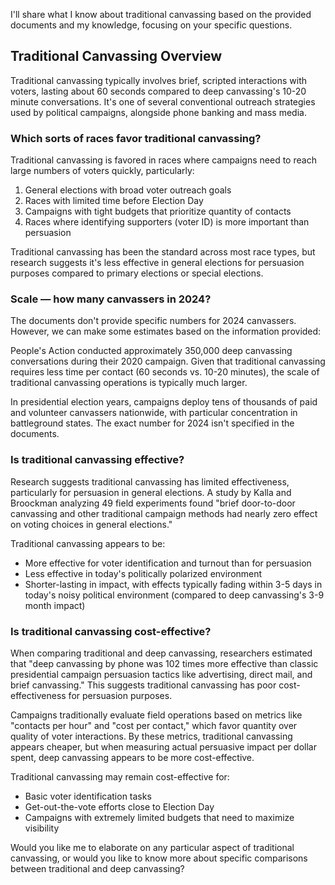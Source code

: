 I'll share what I know about traditional canvassing based on the provided documents and my knowledge, focusing on your specific questions.

## Traditional Canvassing Overview

Traditional canvassing typically involves brief, scripted interactions with voters, lasting about 60 seconds compared to deep canvassing's 10-20 minute conversations. It's one of several conventional outreach strategies used by political campaigns, alongside phone banking and mass media.

### Which sorts of races favor traditional canvassing?

Traditional canvassing is favored in races where campaigns need to reach large numbers of voters quickly, particularly:

1. General elections with broad voter outreach goals
2. Races with limited time before Election Day
3. Campaigns with tight budgets that prioritize quantity of contacts
4. Races where identifying supporters (voter ID) is more important than persuasion

Traditional canvassing has been the standard across most race types, but research suggests it's less effective in general elections for persuasion purposes compared to primary elections or special elections.

### Scale — how many canvassers in 2024?

The documents don't provide specific numbers for 2024 canvassers. However, we can make some estimates based on the information provided:

People's Action conducted approximately 350,000 deep canvassing conversations during their 2020 campaign. Given that traditional canvassing requires less time per contact (60 seconds vs. 10-20 minutes), the scale of traditional canvassing operations is typically much larger.

In presidential election years, campaigns deploy tens of thousands of paid and volunteer canvassers nationwide, with particular concentration in battleground states. The exact number for 2024 isn't specified in the documents.

### Is traditional canvassing effective?

Research suggests traditional canvassing has limited effectiveness, particularly for persuasion in general elections. A study by Kalla and Broockman analyzing 49 field experiments found "brief door-to-door canvassing and other traditional campaign methods had nearly zero effect on voting choices in general elections."

Traditional canvassing appears to be:
- More effective for voter identification and turnout than for persuasion
- Less effective in today's politically polarized environment
- Shorter-lasting in impact, with effects typically fading within 3-5 days in today's noisy political environment (compared to deep canvassing's 3-9 month impact)

### Is traditional canvassing cost-effective?

When comparing traditional and deep canvassing, researchers estimated that "deep canvassing by phone was 102 times more effective than classic presidential campaign persuasion tactics like advertising, direct mail, and brief canvassing." This suggests traditional canvassing has poor cost-effectiveness for persuasion purposes.

Campaigns traditionally evaluate field operations based on metrics like "contacts per hour" and "cost per contact," which favor quantity over quality of voter interactions. By these metrics, traditional canvassing appears cheaper, but when measuring actual persuasive impact per dollar spent, deep canvassing appears to be more cost-effective.

Traditional canvassing may remain cost-effective for:
- Basic voter identification tasks
- Get-out-the-vote efforts close to Election Day
- Campaigns with extremely limited budgets that need to maximize visibility

Would you like me to elaborate on any particular aspect of traditional canvassing, or would you like to know more about specific comparisons between traditional and deep canvassing?
